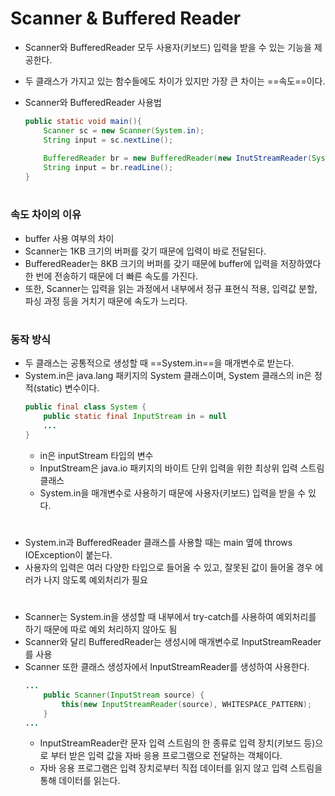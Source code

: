 # Scanner & Buffered Reader

- Scanner와 BufferedReader 모두 사용자(키보드) 입력을 받을 수 있는 기능을 제공한다.
- 두 클래스가 가지고 있는 함수들에도 차이가 있지만 가장 큰 차이는 ==속도==이다.

- Scanner와 BufferedReader 사용법
    ```java
    public static void main(){
        Scanner sc = new Scanner(System.in);
        String input = sc.nextLine();
        
        BufferedReader br = new BufferedReader(new InutStreamReader(System.in));
        String input = br.readLine();
    }
    ```
#
#

### 속도 차이의 이유
- buffer 사용 여부의 차이
- Scanner는 1KB 크기의 버퍼를 갖기 때문에 입력이 바로 전달된다.
- BufferedReader는 8KB 크기의 버퍼를 갖기 때문에 buffer에 입력을 저장하였다 한 번에 전송하기 때문에 더 빠른 속도를 가진다.
- 또한, Scanner는 입력을 읽는 과정에서 내부에서 정규 표현식 적용, 입력값 분할, 파싱 과정 등을 거치기 때문에 속도가 느리다.


#
#
### 동작 방식
- 두 클래스는 공통적으로 생성할 때 ==System.in==을 매개변수로 받는다.
- System.in은 java.lang 패키지의 System 클래스이며, System 클래스의 in은 정적(static) 변수이다.
    ```java
    public final class System {
        public static final InputStream in = null
        ...
    }
    ```
    - in은 inputStream 타입의 변수
    - InputStream은 java.io 패키지의 바이트 단위 입력을 위한 최상위 입력 스트림 클래스
    - System.in을 매개변수로 사용하기 때문에 사용자(키보드) 입력을 받을 수 있다.
    #
- System.in과 BufferedReader 클래스를 사용할 때는 main 옆에 throws IOException이 붙는다.
- 사용자의 입력은 여러 다양한 타입으로 들어올 수 있고, 잘못된 값이 들어올 경우 에러가 나지 않도록 예외처리가 필요
#
- Scanner는 System.in을 생성할 때 내부에서 try-catch를 사용하여 예외처리를 하기 때문에 따로 예외 처리하지 않아도 됨
- Scanner와 달리 BufferedReader는 생성시에 매개변수로 InputStreamReader를 사용
- Scanner 또한 클래스 생성자에서 InputStreamReader를 생성하여 사용한다.
    ```java
    ...
        public Scanner(InputStream source) {
            this(new InputStreamReader(source), WHITESPACE_PATTERN);
        }
    ...
    ```
    - InputStreamReader란 문자 입력 스트림의 한 종류로 입력 장치(키보드 등)으로 부터 받은 입력 값을 자바 응용 프로그램으로 전달하는 객체이다.
    - 자바 응용 프로그램은 입력 장치로부터 직접 데이터를 읽지 않고 입력 스트림을 통해 데이터를 읽는다.
    
    
    
    
    
    
    
    
